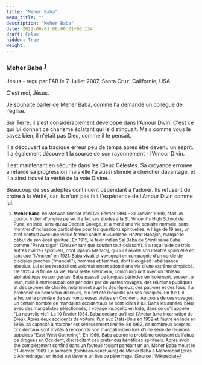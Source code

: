 ```yaml
---
title: "Meher Baba"
menu_title: ""
description: "Meher Baba"
date: 2022-06-01 06:00:01+00:134
draft: False
hidden: True
weight:
---
```

### Meher Baba <sup id="a1">[1](#f1)</sup>

Jésus - reçu par FAB le 7 Juillet 2007, Santa Cruz, Californie, USA.

C'est moi, Jésus.

Je souhaite parler de Meher Baba, comme l'a demandé un collègue de l'église.

Sur Terre, il s'est considérablement développé dans l'Amour Divin. C'est ce qui lui donnait ce charisme éclatant qui le distinguait. Mais comme vous le savez bien, il n'était pas Dieu, comme il le pensait.

Il a découvert sa tragique erreur peu de temps après être devenu un esprit. Il a également découvert la source de son rayonnement - l'Amour Divin.

Il est maintenant en sécurité dans les Cieux Célestes. Sa croyance erronée a retardé sa progression mais elle l'a aussi stimulé à chercher davantage, et il a ainsi trouvé la vérité de la voie Divine.

Beaucoup de ses adeptes continuent cependant à l'adorer. Ils refusent de croire à la Vérité, car ils n'ont pas fait l'expérience de l'Amour Divin comme lui.
<small>

1. <large id="f1"> **Meher Baba**, né Merwan Sheriar Irani (25 Février 1894 - 31 Janvier 1969), était un gourou indien d'origine perse. Il a fait ses études à la St. Vincent's High School de Pune, en Inde, ainsi qu'au Deccan College, et a mené une vie scolaire normale, sans montrer d'inclination particulière pour les questions spirituelles. À l'âge de 19 ans, un bref contact avec une vieille femme sainte musulmane, Hazrat Babajan, marque le début de son éveil spirituel. En 1915, le fakir indien Sai Baba de Shirdi salue Baba comme "Parvardigar" (Dieu en tant que soutien tout-puissant). Il a reçu l'aide de trois autres maîtres spirituels, dont Upasni Maharaj, qui lui a révélé son identité spirituelle en tant que "l'Ancien" en 1921. Baba vivait et voyageait en compagnie d'un cercle de disciples proches ("mandali"), hommes et femmes, dont il exigeait l'obéissance absolue. Lui et les mandali ont volontairement adopté une vie d'une extrême simplicité. De 1925 à la fin de sa vie, Baba reste silencieux, communiquant avec un tableau alphabétique ou par gestes. Baba passait de longues périodes en isolement, souvent à jeun, mais il entrecoupait ces périodes par de vastes voyages, des réunions publiques et des œuvres de charité, notamment auprès des lépreux, des pauvres et des fous. Il a prononcé de nombreux discours, qui ont été recueillis par ses disciples.
En 1931, il effectue la première de ses nombreuses visites en Occident. Au cours de ces voyages, un certain nombre de mandalins occidentaux se sont joints à lui. Dans les années 1940, avec des mandalistes sélectionnés, il voyage incognito en Inde, dans ce qu'il appelle "La nouvelle vie". Le 10 février 1954, Baba déclare qu'il est l'Avatar (une incarnation de Dieu). Après deux accidents de voiture, l'un aux États-Unis en 1952 et l'autre en Inde en 1956, sa capacité à marcher est sérieusement limitée. En 1962, de nombreux adeptes occidentaux sont invités à rencontrer son mandali indien lors d'une série de réunions appelées "East-West Gathering". En 1966, Baba aborde le problème croissant de l'abus de drogues en Occident, discréditant ses prétendus bénéfices spirituels. Après avoir été complètement confiné dans un fauteuil roulant pendant un an, Meher Baba meurt le 31 Janvier 1969. Le samadhi (tombeau-sanctuaire) de Meher Baba à Meherabad (près d'Ahmednagar, en Inde) est devenu un lieu de pèlerinage. (Source : Wikipedia)[↩](#a1)

